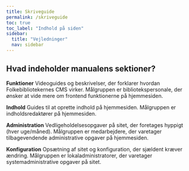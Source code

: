 ```yaml
---
title: Skriveguide
permalink: /skriveguide
toc: true
toc_label: "Indhold på siden"
sidebar:
  title: "Vejledninger"
  nav: sidebar
---
```


## Hvad indeholder manualens sektioner?

**Funktioner** Videoguides og beskrivelser, der forklarer hvordan Folkebibliotekernes CMS virker. Målgruppen er bibliotekspersonale, der ønsker at vide mere om frontend funktionerne på hjemmesiden.

**Indhold** Guides til at oprette indhold på hjemmesiden. Målgruppen er indholdsredaktører på hjemmesiden.

**Administration** Vedligeholdelsesopgaver på sitet, der foretages hyppigt (hver uge/måned). Målgruppen er medarbejdere, der varetager tilbagevendende administrative opgaver på hjemmesiden.

**Konfiguration**
Opsætning af sitet og konfiguration, der sjældent kræver ændring. Målgruppen er lokaladministratorer, der varetager systemadministrative opgaver på sitet.
